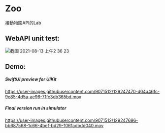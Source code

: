 # Zoo
接動物園API的Lab

## WebAPI unit test:
![截圖 2021-08-13 上午2 36 23](https://user-images.githubusercontent.com/9071512/129250498-e47a5d8e-8946-45d8-aa48-924a2431fdaa.png)

## Demo:

##### SwiftUI preview for UIKit
https://user-images.githubusercontent.com/9071512/129247470-d04a46fc-9e85-4d5a-ae96-71fc3db365bd.mov

##### Final version run in simulator
https://user-images.githubusercontent.com/9071512/129247696-bb687568-1c66-4bef-bd29-1061adbdd040.mov

